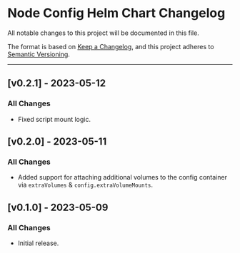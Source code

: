 # Node Config Helm Chart Changelog

All notable changes to this project will be documented in this file.

The format is based on [Keep a Changelog](https://keepachangelog.com/en/1.0.0/),
and this project adheres to [Semantic Versioning](https://semver.org/spec/v2.0.0.html).

---

<!-- ## [vX.Y.Z] - UNRELEASED
### Highlights
### All Changes
- Added
- Updated
- Changed
- Fixed
- Deprecated
- Removed -->

## [v0.2.1] - 2023-05-12

### All Changes

- Fixed script mount logic.

## [v0.2.0] - 2023-05-11

### All Changes

- Added support for attaching additional volumes to the config container via `extraVolumes` & `config.extraVolumeMounts`.

## [v0.1.0] - 2023-05-09

### All Changes

- Initial release.
